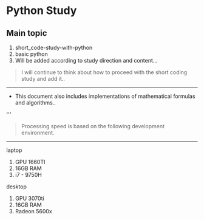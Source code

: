 # Python Study

## Main topic
1. short_code-study-with-python
2. basic python
3. Will be added according to study direction and content...
   
> I will continue to think about how to proceed with the short coding study and add it..
---
- This document also includes implementations of mathematical formulas and algorithms..


'''
> Processing speed is based on the following development environment.
---
laptop
1. GPU 1660TI
2. 16GB RAM
3. i7 - 9750H

desktop
1. GPU 3070ti
2. 16GB RAM
3. Radeon 5600x
